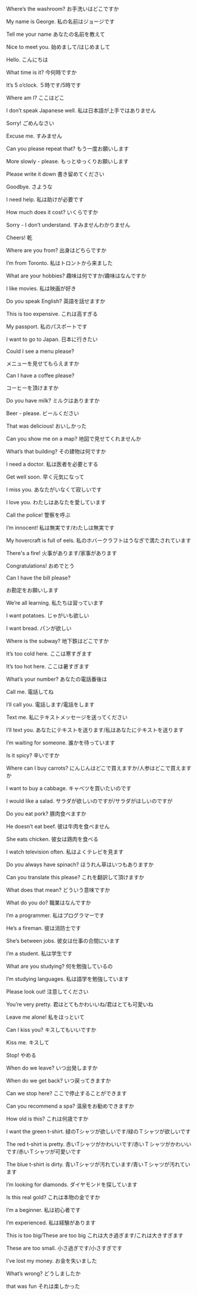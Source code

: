 Where’s the washroom?
  お手洗いはどこですか
  
My name is George.
  私の名前はジョージです
  
Tell me your name
  あなたの名前を教えて
  
Nice to meet you.
  始めまして/はじめまして
  
Hello.
  こんにちは
  
What time is it?
  今何時ですか
  
It’s 5 o’clock.
  ５時です/5時です
  
Where am I?
  ここはどこ
  
I don’t speak Japanese well.
  私は日本語が上手ではありません
  
Sorry!
  ごめんなさい
  
Excuse me.
  すみません
  
Can you please repeat that?
  もう一度お願いします
  
More slowly - please.
  もっとゆっくりお願いします
  
Please write it down
  書き留めてください
  
Goodbye.
  さような
  
I need help.
  私は助けが必要です
  
How much does it cost?
  いくらですか
  
Sorry - I don’t understand.
  すみませんわかりません
  
Cheers!
  乾
  
Where are you from?
  出身はどちらですか
  
I’m from Toronto.
  私はトロントから来ました
  
What are your hobbies?
  趣味は何ですか/趣味はなんですか
  
I like movies.
  私は映画が好き
  
Do you speak English?
  英語を話せますか
  
This is too expensive.
  これは高すぎる
  
My passport.
  私のパスポートです
  
I want to go to Japan.
  日本に行きたい
  
Could I see a menu
  please?
  
  メニューを見せてもらえますか
  
Can I have a coffee
  please?
  
  コーヒーを頂けますか
  
Do you have milk?
  ミルクはありますか
  
Beer - please.
  ビールください
  
That was delicious!
  おいしかった
  
Can you show me on a map?
  地図で見せてくれませんか
  
What’s that building?
  その建物は何ですか
  
I need a doctor.
  私は医者を必要とする
  
Get well soon.
  早く元気になって
  
I miss you.
  あなたがいなくて寂しいです
  
I love you.
  わたしはあなたを愛しています
  
Call the police!
  警察を呼ぶ
  
I’m innocent!
  私は無実です/わたしは無実です
  
My hovercraft is full of eels.
  私のホバークラフトはうなぎで満たされています
  
There's a fire!
  火事があります/家事があります
  
Congratulations!
  おめでとう
  
Can I have the bill
  please?
  
  お勘定をお願いします
  
We’re all learning.
  私たちは習っています
  
I want potatoes.
  じゃがいも欲しい
  
I want bread.
  パンが欲しい
  
Where is the subway?
  地下鉄はどこですか
  
It’s too cold here.
  ここは寒すぎます
  
It’s too hot here.
  ここは暑すぎます
  
What’s your number?
  あなたの電話番後は
  
Call me.
  電話してね
  
I’ll call you.
  電話します/電話をします
  
Text me.
  私にテキストメッセージを送ってください
  
I’ll text you.
  あなたにテキストを送ります/私はあなたにテキストを送ります
  
I’m waiting for someone.
  誰かを待っています
  
Is it spicy?
  辛いですか
  
Where can I buy carrots?
  にんじんはどこで買えますか/人参はどこで買えますか
  
I want to buy a cabbage.
  キャベツを買いたいのです
  
I would like a salad.
  サラダが欲しいのですが/サラダがほしいのですが
  
Do you eat pork?
  豚肉食べますか
  
He doesn’t eat beef.
  彼は牛肉を食べません
  
She eats chicken.
  彼女は鶏肉を食べる
  
I watch television often.
  私はよくテレビを見ます
  
Do you always have spinach?
  ほうれん草はいつもありますか
  
Can you translate this please?
  これを翻訳して頂けますか
  
What does that mean?
  どういう意味ですか
  
What do you do?
  職業はなんですか
  
I’m a programmer.
  私はプログラマーです
  
He’s a fireman.
  彼は消防士です
  
She’s between jobs.
  彼女は仕事の合間にいます
  
I’m a student.
  私は学生です
  
What are you studying?
  何を勉強しているの
  
I’m studying languages.
  私は語学を勉強しています
  
Please look out!
  注意してください
  
You’re very pretty.
  君はとてもかわいいね/君はとても可愛いね
  
Leave me alone!
  私をほっといて
  
Can I kiss you?
  キスしてもいいですか
  
Kiss me.
  キスして
  
Stop!
  やめる
  
When do we leave?
  いつ出発しますか
  
When do we get back?
  いつ戻ってきますか
  
Can we stop here?
  ここで停止することができます
  
Can you recommend a spa?
  温泉をお勧めできますか
  
How old is this?
  これは何歳ですか
  
I want the green t-shirt.
  緑のTシャツが欲しいです/緑のＴシャツが欲しいです
  
The red t-shirt is pretty.
  赤いTシャツがかわいいです/赤いＴシャツがかわいいです/赤いＴシャツが可愛いです
  
The blue t-shirt is dirty.
  青いTシャツが汚れています/青いＴシャツが汚れています
  
I’m looking for diamonds.
  ダイヤモンドを探しています
  
Is this real gold?
  これは本物の金ですか
  
I’m a beginner.
  私は初心者です
  
I’m experienced.
  私は経験があります
  
This is too big/These are too big
  これは大き過ぎます/これは大きすぎます
  
These are too small.
  小さ過ぎです/小さすぎです
  
I’ve lost my money.
  お金を失いました
  
What’s wrong?
  どうしましたか
  
that was fun
  それは楽しかった
  